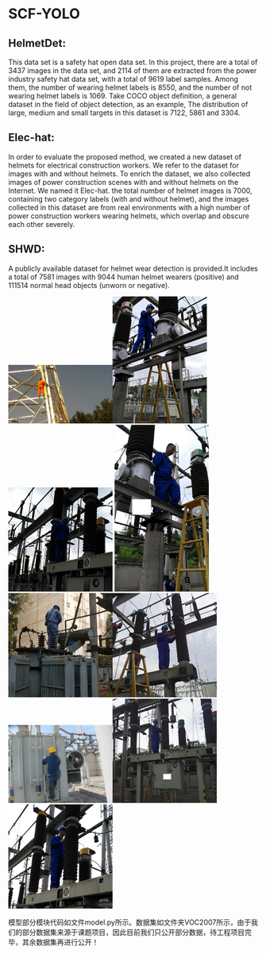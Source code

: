 # SCF-YOLO

## HelmetDet: 
This data set is a safety hat open data set. In this project, there are a total of 3437 images in the data set, and 2114 of them are extracted from the power industry safety hat data set, with a total of 9619 label samples. Among them, the number of wearing helmet labels is 8550, and the number of not wearing helmet labels is 1069. Take COCO object definition, a general dataset in the field of object detection, as an example, The distribution of large, medium and small targets in this dataset is 7122, 5861 and 3304.

## Elec-hat: 
In order to evaluate the proposed method, we created a new dataset of helmets for electrical construction workers. We refer to the dataset for images with and without helmets. To enrich the dataset, we also collected images of power construction scenes with and without helmets on the Internet. We named it Elec-hat. the total number of helmet images is 7000, containing two category labels (with and without helmet), and the images collected in this dataset are from real environments with a high number of power construction workers wearing helmets, which overlap and obscure each other severely. 

## SHWD: 
A publicly available dataset for helmet wear detection is provided.It includes a total of 7581 images with 9044 human helmet wearers (positive) and 111514 normal head objects (unworn or negative).

<img src=".\VOC2007\jpg\000000.jpg" width="210px"><img src=".\VOC2007\jpg\000005.jpg" width="190px"><img src=".\VOC2007\jpg\000009.jpg" width="210px">
<img src=".\VOC2007\jpg\000013.jpg" width="190px"><img src=".\VOC2007\jpg\000019.jpg" width="210px"><img src=".\VOC2007\jpg\000025.jpg" width="210px">
<img src=".\VOC2007\jpg\000030.jpg" width="210px"><img src=".\VOC2007\jpg\000037.jpg" width="210px"><img src=".\VOC2007\jpg\000048.jpg" width="210px">


模型部分模块代码如文件model.py所示。数据集如文件夹VOC2007所示，由于我们的部分数据集来源于课题项目，因此目前我们只公开部分数据，待工程项目完毕，其余数据集再进行公开！
